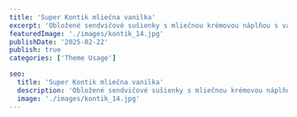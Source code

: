 ```yaml
---
title: 'Super Kontik mliečna vanilka'
excerpt: 'Obložené sendvičové sušienky s mliečnou krémovou náplňou s vanilkovou príchuťou.'
featuredImage: './images/kontik_14.jpg'
publishDate: '2025-02-22'
publish: true
categories: ['Theme Usage']

seo:
  title: 'Super Kontik mliečna vanilka'
  description: 'Obložené sendvičové sušienky s mliečnou krémovou náplňou s vanilkovou príchuťou'
  image: './images/kontik_14.jpg'
---
```

